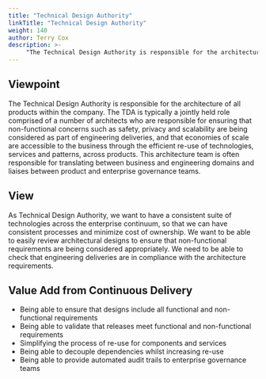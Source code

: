 ```yaml
---
title: "Technical Design Authority"
linkTitle: "Technical Design Authority"
weight: 140
author: Terry Cox
description: >-
     "The Technical Design Authority is responsible for the architecture of all products within the company"
---
```

## Viewpoint
The Technical Design Authority is responsible for the architecture of all products within the company. The TDA is typically a jointly held role comprised of a number of architects who are responsible for ensuring that non-functional concerns such as safety, privacy and scalability are being considered as part of engineering deliveries, and that economies of scale are accessible to the business through the efficient re-use of technologies, services and patterns, across products. This architecture team is often responsible for translating between business and engineering domains and liaises between product and enterprise governance teams.

## View
As Technical Design Authority, we want to have a consistent suite of technologies across the enterprise continuum, so that we can have consistent processes and minimize cost of ownership. We want to be able to easily review architectural designs to ensure that non-functional requirements are being considered appropriately. We need to be able to check that engineering deliveries are in compliance with the architecture requirements.

## Value Add from Continuous Delivery

- Being able to ensure that designs include all functional and non-functional requirements
- Being able to validate that releases meet functional and non-functional requirements
- Simplifying the process of re-use for components and services
- Being able to decouple dependencies whilst increasing re-use
- Being able to provide automated audit trails to enterprise governance teams